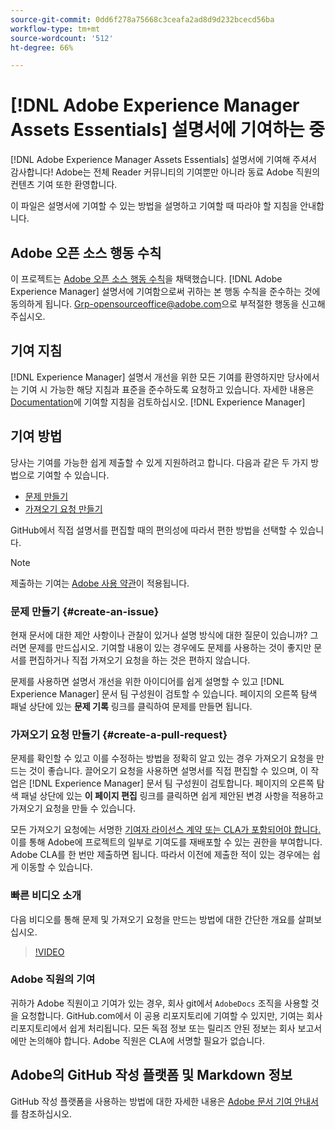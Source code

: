 ```yaml
---
source-git-commit: 0dd6f278a75668c3ceafa2ad8d9d232bcecd56ba
workflow-type: tm+mt
source-wordcount: '512'
ht-degree: 66%

---
```

# [!DNL Adobe Experience Manager Assets Essentials] 설명서에 기여하는 중

[!DNL Adobe Experience Manager Assets Essentials] 설명서에 기여해 주셔서 감사합니다! Adobe는 전체 Reader 커뮤니티의 기여뿐만 아니라 동료 Adobe 직원의 컨텐츠 기여 또한 환영합니다.

이 파일은 설명서에 기여할 수 있는 방법을 설명하고 기여할 때 따라야 할 지침을 안내합니다.

## Adobe 오픈 소스 행동 수칙

이 프로젝트는 [Adobe 오픈 소스 행동 수칙](code-of-conduct.md)을 채택했습니다. [!DNL Adobe Experience Manager] 설명서에 기여함으로써 귀하는 본 행동 수칙을 준수하는 것에 동의하게 됩니다. [Grp-opensourceoffice@adobe.com](mailto:Grp-opensourceoffice@adobe.com)으로 부적절한 행동을 신고해 주십시오.

## 기여 지침

[!DNL Experience Manager] 설명서 개선을 위한 모든 기여를 환영하지만 당사에서는 기여 시 가능한 해당 지침과 표준을 준수하도록 요청하고 있습니다. 자세한 내용은 [Documentation](guidelines.md)에 기여할 지침을 검토하십시오. [!DNL Experience Manager] 

## 기여 방법

당사는 기여를 가능한 쉽게 제출할 수 있게 지원하려고 합니다. 다음과 같은 두 가지 방법으로 기여할 수 있습니다.

* [문제 만들기](#create-an-issue)
* [가져오기 요청 만들기](#create-a-pull-request)

GitHub에서 직접 설명서를 편집할 때의 편의성에 따라서 편한 방법을 선택할 수 있습니다.

>[!NOTE]
>
>제출하는 기여는 [Adobe 사용 약관](https://www.adobe.com/kr/legal/terms.html)이 적용됩니다.

### 문제 만들기 {#create-an-issue}

현재 문서에 대한 제안 사항이나 관찰이 있거나 설명 방식에 대한 질문이 있습니까? 그러면 문제를 만드십시오. 기여할 내용이 있는 경우에도 문제를 사용하는 것이 좋지만 문서를 편집하거나 직접 가져오기 요청을 하는 것은 편하지 않습니다.

문제를 사용하면 설명서 개선을 위한 아이디어를 쉽게 설명할 수 있고 [!DNL Experience Manager] 문서 팀 구성원이 검토할 수 있습니다. 페이지의 오른쪽 탐색 패널 상단에 있는 **문제 기록** 링크를 클릭하여 문제를 만들면 됩니다.

### 가져오기 요청 만들기 {#create-a-pull-request}

문제를 확인할 수 있고 이를 수정하는 방법을 정확히 알고 있는 경우 가져오기 요청을 만드는 것이 좋습니다. 끌어오기 요청을 사용하면 설명서를 직접 편집할 수 있으며, 이 작업은 [!DNL Experience Manager] 문서 팀 구성원이 검토합니다. 페이지의 오른쪽 탐색 패널 상단에 있는 **이 페이지 편집** 링크를 클릭하면 쉽게 제안된 변경 사항을 적용하고 가져오기 요청을 만들 수 있습니다.

모든 가져오기 요청에는 서명한 [기여자 라이선스 계약 또는 CLA가 포함되어야 합니다.](https://opensource.adobe.com/cla.html) 이를 통해 Adobe에 프로젝트의 일부로 기여도를 재배포할 수 있는 권한을 부여합니다. Adobe CLA를 한 번만 제출하면 됩니다. 따라서 이전에 제출한 적이 있는 경우에는 쉽게 이동할 수 있습니다.

### 빠른 비디오 소개

다음 비디오를 통해 문제 및 가져오기 요청을 만드는 방법에 대한 간단한 개요를 살펴보십시오.

>[!VIDEO](https://video.tv.adobe.com/v/27069)

### Adobe 직원의 기여

귀하가 Adobe 직원이고 기여가 있는 경우, 회사 git에서 `AdobeDocs` 조직을 사용할 것을 요청합니다. GitHub.com에서 이 공용 리포지토리에 기여할 수 있지만, 기여는 회사 리포지토리에서 쉽게 처리됩니다. 모든 독점 정보 또는 릴리즈 안된 정보는 회사 보고서에만 논의해야 합니다. Adobe 직원은 CLA에 서명할 필요가 없습니다.

## Adobe의 GitHub 작성 플랫폼 및 Markdown 정보

GitHub 작성 플랫폼을 사용하는 방법에 대한 자세한 내용은 [Adobe 문서 기여 안내서](https://experienceleague.adobe.com/docs/contributor/contributor-guide/introduction.html?lang=ko-KR)를 참조하십시오.
